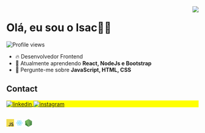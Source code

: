 
<img align='right' height='500em' src='https://raw.githubusercontent.com/gist/Isac14/b100d1d9f3a5aed7446eaeb4f6f2474f/raw/70b38f3a41a1e1fa5a698049676f9927864a09cb/githubcard.svg'>

<h1 align="left">Olá, eu sou o Isac👋🏻</h1>

<p align="left"> <img src="https://komarev.com/ghpvc/?username=Isac14&color=green" alt="Profile views" /> </p>

- 🔥 Desenvolvedor Frontend
- 🌱 Atualmente aprendendo **React, NodeJs e Bootstrap**
- 💬 Pergunte-me sobre **JavaScript, HTML, CSS**


## Contact
<p align="left" style="background:yellow">

<a href="https://linkedin.com/in/isac-mamede" target="_blank">
  <img align="center" src="https://img.shields.io/badge/-Isac Mamede-05122A?style=flat&logo=linkedin" alt="linkedin"/>
</a>
<a href="https://instagram.com/m.isac14" target="_blank">
 <img align="center" src="https://img.shields.io/badge/-m.isac14-05122A?style=flat&logo=instagram" alt="instagram"/>
</a>
</p>

<br>
<code><img height="20" alt="javascript" src="https://raw.githubusercontent.com/github/explore/80688e429a7d4ef2fca1e82350fe8e3517d3494d/topics/javascript/javascript.png"></code>
<code><img height="20" alt="react" src="https://raw.githubusercontent.com/github/explore/80688e429a7d4ef2fca1e82350fe8e3517d3494d/topics/react/react.png"></code>
<code><img height="20" alt="nodejs" src="https://raw.githubusercontent.com/github/explore/80688e429a7d4ef2fca1e82350fe8e3517d3494d/topics/nodejs/nodejs.png"></code>    
